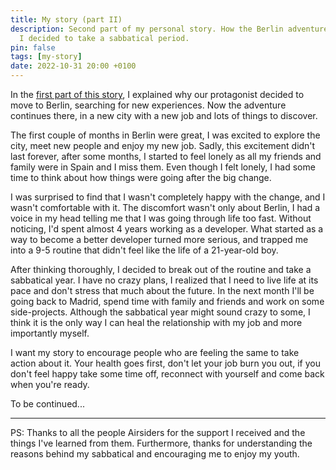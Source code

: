 ```yaml
---
title: My story (part II)
description: Second part of my personal story. How the Berlin adventure went and why
  I decided to take a sabbatical period.
pin: false
tags: [my-story]
date: 2022-10-31 20:00 +0100
---
```


In the [first part of this story](https://monkeyandres.com/post/la-historia-de-un-muchacho/), I explained why our protagonist decided to move to Berlin, searching for new experiences. Now the adventure continues there, in a new city with a new job and lots of things to discover.

The first couple of months in Berlin were great, I was excited to explore the city, meet new people and enjoy my new job. Sadly, this excitement didn't last forever, after some months, I started to feel lonely as all my friends and family were in Spain and I miss them. Even though I felt lonely, I had some time to think about how things were going after the big change.

I was surprised to find that I wasn't completely happy with the change, and I wasn't comfortable with it. The discomfort wasn't only about Berlin, I had a voice in my head telling me that I was going through life too fast. Without noticing, I'd spent almost 4 years working as a developer. What started as a way to become a better developer turned more serious, and trapped me into a 9-5 routine that didn't feel like the life of a 21-year-old boy.  

After thinking thoroughly, I decided to break out of the routine and 
take a sabbatical year. I have no crazy plans, I realized that I need to live life at its pace and don't stress that much about the future. In the next month I'll be going back to Madrid, spend time with family and friends and work on some side-projects. Although the sabbatical year might sound crazy to
 some, I think it is the only way I can heal the relationship with my 
job and more importantly myself.

I want my story to encourage people who are feeling the same to take action about it. Your health goes first, don't let your job burn you out, if you don't feel happy take some time off, reconnect with yourself and come back when you're ready.

To be continued...

---

PS: Thanks to all the people Airsiders for the support I received and the things I've learned from them. Furthermore, thanks for understanding the reasons behind my sabbatical and encouraging me to enjoy my youth.
